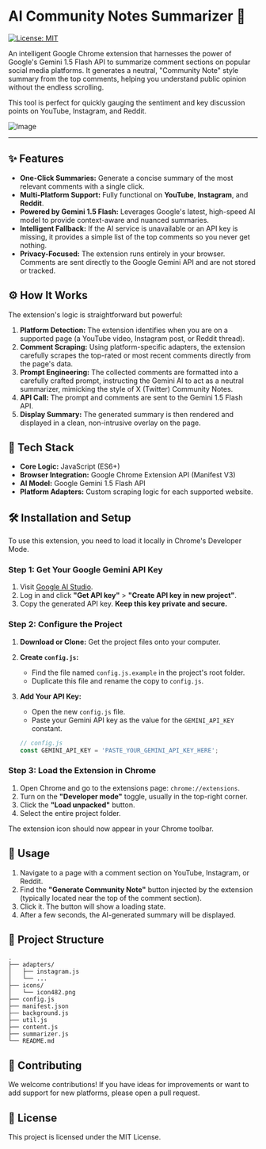 # AI Community Notes Summarizer 🚀

[![License: MIT](https://img.shields.io/badge/License-MIT-blue.svg)](https://opensource.org/licenses/MIT)

An intelligent Google Chrome extension that harnesses the power of Google's Gemini 1.5 Flash API to summarize comment sections on popular social media platforms. It generates a neutral, "Community Note" style summary from the top comments, helping you understand public opinion without the endless scrolling.

This tool is perfect for quickly gauging the sentiment and key discussion points on YouTube, Instagram, and Reddit.

![Image](https://github.com/user-attachments/assets/c03f588b-459c-42bc-a75c-720f36db347c)

---

## ✨ Features

-   **One-Click Summaries:** Generate a concise summary of the most relevant comments with a single click.
-   **Multi-Platform Support:** Fully functional on **YouTube**, **Instagram**, and **Reddit**.
-   **Powered by Gemini 1.5 Flash:** Leverages Google's latest, high-speed AI model to provide context-aware and nuanced summaries.
-   **Intelligent Fallback:** If the AI service is unavailable or an API key is missing, it provides a simple list of the top comments so you never get nothing.
-   **Privacy-Focused:** The extension runs entirely in your browser. Comments are sent directly to the Google Gemini API and are not stored or tracked.

## ⚙️ How It Works

The extension's logic is straightforward but powerful:

1.  **Platform Detection:** The extension identifies when you are on a supported page (a YouTube video, Instagram post, or Reddit thread).
2.  **Comment Scraping:** Using platform-specific adapters, the extension carefully scrapes the top-rated or most recent comments directly from the page's data.
3.  **Prompt Engineering:** The collected comments are formatted into a carefully crafted prompt, instructing the Gemini AI to act as a neutral summarizer, mimicking the style of X (Twitter) Community Notes.
4.  **API Call:** The prompt and comments are sent to the Gemini 1.5 Flash API.
5.  **Display Summary:** The generated summary is then rendered and displayed in a clean, non-intrusive overlay on the page.

## 🔧 Tech Stack

-   **Core Logic:** JavaScript (ES6+)
-   **Browser Integration:** Google Chrome Extension API (Manifest V3)
-   **AI Model:** Google Gemini 1.5 Flash API
-   **Platform Adapters:** Custom scraping logic for each supported website.

## 🛠️ Installation and Setup

To use this extension, you need to load it locally in Chrome's Developer Mode.

### Step 1: Get Your Google Gemini API Key

1.  Visit [Google AI Studio](https://aistudio.google.com/).
2.  Log in and click **"Get API key"** > **"Create API key in new project"**.
3.  Copy the generated API key. **Keep this key private and secure.**

### Step 2: Configure the Project

1.  **Download or Clone:** Get the project files onto your computer.
2.  **Create `config.js`:**
    -   Find the file named `config.js.example` in the project's root folder.
    -   Duplicate this file and rename the copy to `config.js`.
3.  **Add Your API Key:**
    -   Open the new `config.js` file.
    -   Paste your Gemini API key as the value for the `GEMINI_API_KEY` constant.

    ```javascript
    // config.js
    const GEMINI_API_KEY = 'PASTE_YOUR_GEMINI_API_KEY_HERE';
    ```

### Step 3: Load the Extension in Chrome

1.  Open Chrome and go to the extensions page: `chrome://extensions`.
2.  Turn on the **"Developer mode"** toggle, usually in the top-right corner.
3.  Click the **"Load unpacked"** button.
4.  Select the entire project folder.

The extension icon should now appear in your Chrome toolbar.

## 🚀 Usage

1.  Navigate to a page with a comment section on YouTube, Instagram, or Reddit.
2.  Find the **"Generate Community Note"** button injected by the extension (typically located near the top of the comment section).
3.  Click it. The button will show a loading state.
4.  After a few seconds, the AI-generated summary will be displayed.

## 📂 Project Structure

```
.
├── adapters/
│   ├── instagram.js
│   └── ...
├── icons/
│   └── icon482.png
├── config.js
├── manifest.json
├── background.js
├── util.js
├── content.js
├── summarizer.js
└── README.md
```

## 🤝 Contributing

We welcome contributions! If you have ideas for improvements or want to add support for new platforms, please open a pull request.

## 📄 License

This project is licensed under the MIT License.
